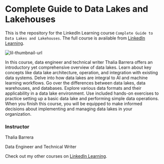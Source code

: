 # Complete Guide to Data Lakes and Lakehouses

This is the repository for the LinkedIn Learning course `Complete Guide to Data Lakes and Lakehouses`. The full course is available from [LinkedIn Learning][lil-course-url].

![lil-thumbnail-url]

In this course, data engineer and technical writer Thalia Barrera offers an introductory yet comprehensive overview of data lakes. Learn about key concepts like data lake architecture, operation, and integration with existing data systems. Delve into how data lakes are integral to AI and machine learning workflows. Go over the differences between data lakes, data warehouses, and databases. Explore various data formats and their applicability in a data lake environment. Use included hands-on exercises to practice setting up a basic data lake and performing simple data operations. When you finish this course, you will be equipped to make informed decisions about implementing and managing data lakes in your organization.


### Instructor

Thalia Barrera

Data Engineer and Technical Writer

                            

Check out my other courses on [LinkedIn Learning](https://www.linkedin.com/learning/instructors/thalia-barrera?u=104).

[0]: # (Replace these placeholder URLs with actual course URLs)

[lil-course-url]: https://www.linkedin.com/learning/complete-guide-to-data-lakes-and-lakehouses
[lil-thumbnail-url]: https://media.licdn.com/dms/image/v2/D4E0DAQElOqYYEDkjrA/learning-public-crop_675_1200/learning-public-crop_675_1200/0/1723753479181?e=2147483647&v=beta&t=wBOLtenTAKhLM4I2eXPz02P3sfkYp8m3Z_q6folBx0g
